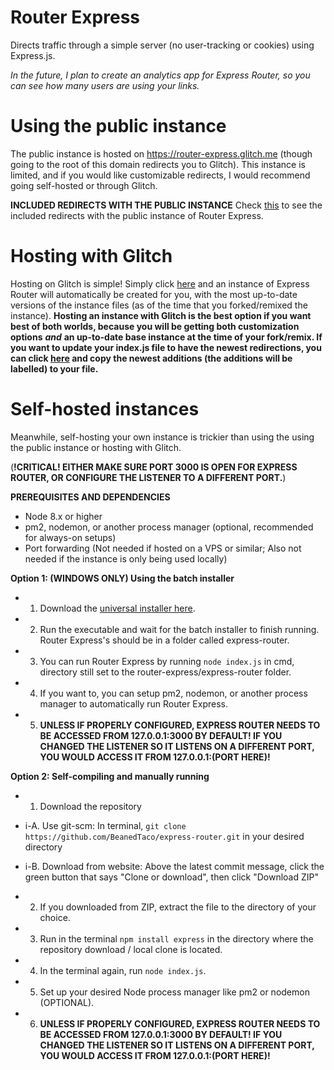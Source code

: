 Router Express
========
Directs traffic through a simple server (no user-tracking or cookies) using Express.js.

*In the future, I plan to create an analytics app for Express Router, so you can see how many users are using your links.*

Using the public instance
========
The public instance is hosted on https://router-express.glitch.me (though going to the root of this domain redirects you to Glitch). This instance is limited, and if you would like customizable redirects, I would recommend going self-hosted or through Glitch.

**__INCLUDED REDIRECTS WITH THE PUBLIC INSTANCE__**
Check [this](https://glitch.com/edit/#!/router-express?path=index.js:81:0) to see the included redirects with the public instance of Router Express.

Hosting with Glitch
========
Hosting on Glitch is simple! Simply click [here](https://glitch.com/edit/#!/remix/router-express) and an instance of Express Router will automatically be created for you, with the most up-to-date versions of the instance files (as of the time that you forked/remixed the instance). **Hosting an instance with Glitch is the best option if you want best of both worlds, because you will be getting both customization options** ***and*** **an up-to-date base instance at the time of your fork/remix. If you want to update your index.js file to have the newest redirections, you can click [here](https://glitch.com/edit/#!/router-express?path=index.js:81:0) and copy the newest additions (the additions will be labelled) to your file.**

Self-hosted instances
========
Meanwhile, self-hosting your own instance is trickier than using the using the public instance or hosting with Glitch.


(**!CRITICAL! EITHER MAKE SURE PORT 3000 IS OPEN FOR EXPRESS ROUTER, OR CONFIGURE THE LISTENER TO A DIFFERENT PORT.**)


**__PREREQUISITES AND DEPENDENCIES__**
- Node 8.x or higher
- pm2, nodemon, or another process manager (optional, recommended for always-on setups)
- Port forwarding (Not needed if hosted on a VPS or similar; Also not needed if the instance is only being used locally)

**Option 1: (WINDOWS ONLY) Using the batch installer**
- 1. Download the [universal installer here](https://github.com/BeanedTaco/express-router/releases).
- 2. Run the executable and wait for the batch installer to finish running. Router Express's  should be in a folder called express-router. 
- 3. You can run Router Express by running ``node index.js`` in cmd, directory still set to the router-express/express-router folder.
- 4. If you want to, you can setup pm2, nodemon, or another process manager to automatically run Router Express.
- 5. **UNLESS IF PROPERLY CONFIGURED, EXPRESS ROUTER NEEDS TO BE ACCESSED FROM 127.0.0.1:3000 BY DEFAULT! IF YOU CHANGED THE LISTENER SO IT LISTENS ON A DIFFERENT PORT, YOU WOULD ACCESS IT FROM 127.0.0.1:(PORT HERE)!**

**Option 2: Self-compiling and manually running**
- 1. Download the repository

 - i-A. Use git-scm: In terminal, ``git clone https://github.com/BeanedTaco/express-router.git`` in your desired directory
  
 - i-B. Download from website: Above the latest commit message, click the green button that says "Clone or download", then click "Download ZIP"
- 2. If you downloaded from ZIP, extract the file to the directory of your choice.
- 3. Run in the terminal ``npm install express`` in the directory where the repository download / local clone is located.
- 4. In the terminal again, run ``node index.js``.
- 5. Set up your desired Node process manager like pm2 or nodemon (OPTIONAL).
- 6. **UNLESS IF PROPERLY CONFIGURED, EXPRESS ROUTER NEEDS TO BE ACCESSED FROM 127.0.0.1:3000 BY DEFAULT! IF YOU CHANGED THE LISTENER SO IT LISTENS ON A DIFFERENT PORT, YOU WOULD ACCESS IT FROM 127.0.0.1:(PORT HERE)!**
